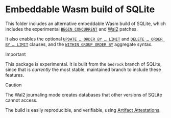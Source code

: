 # Embeddable Wasm build of SQLite

This folder includes an alternative embeddable Wasm build of SQLite,
which includes the experimental
[`BEGIN CONCURRENT`](https://sqlite.org/src/doc/begin-concurrent/doc/begin_concurrent.md) and
[Wal2](https://sqlite.org/cgi/src/doc/wal2/doc/wal2.md) patches.

It also enables the optional
[`UPDATE … ORDER BY … LIMIT`](https://sqlite.org/lang_update.html#optional_limit_and_order_by_clauses) and
[`DELETE … ORDER BY … LIMIT`](https://sqlite.org/lang_delete.html#optional_limit_and_order_by_clauses) clauses,
and the [`WITHIN GROUP ORDER BY`](https://sqlite.org/compile.html#enable_ordered_set_aggregates) aggregate syntax.

> [!IMPORTANT]  
> This package is experimental.
> It is built from the `bedrock` branch of SQLite,
> since that is _currently_ the most stable, maintained branch to include these features.

> [!CAUTION]
> The Wal2 journaling mode creates databases that other versions of SQLite cannot access.

The build is easily reproducible, and verifiable, using
[Artifact Attestations](https://github.com/ncruces/go-sqlite3/attestations).